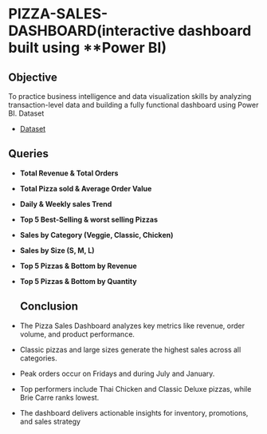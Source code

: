 # PIZZA-SALES-DASHBOARD(interactive dashboard built using **Power BI)

## Objective
To practice business intelligence and data visualization skills by analyzing transaction-level data and building a fully functional dashboard using Power BI.
Dataset
- <a href="https://github.com/Sirisha97m/PIZZA-SALES-DASHBOARD/blob/main/pizza_sales_file.xlsx">Dataset</a>
## Queries
- **Total Revenue & Total Orders**
- **Total Pizza sold & Average Order Value**
- **Daily & Weekly sales Trend**
- **Top 5 Best-Selling & worst selling Pizzas**
- **Sales by Category (Veggie, Classic, Chicken)**
- **Sales by Size (S, M, L)**
- **Top 5 Pizzas & Bottom by Revenue**
- **Top 5 Pizzas & Bottom by Quantity**

  ## Conclusion
- The Pizza Sales Dashboard analyzes key metrics like revenue, order volume, and product performance.
- Classic pizzas and large sizes generate the highest sales across all categories.
- Peak orders occur on Fridays and during July and January.
- Top performers include Thai Chicken and Classic Deluxe pizzas, while Brie Carre ranks lowest.
- The dashboard delivers actionable insights for inventory, promotions, and sales strategy




